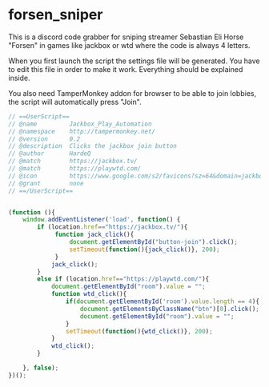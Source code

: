 ﻿# forsen_sniper

This is a discord code grabber for sniping streamer Sebastian Eli Horse "Forsen" in games like jackbox or wtd where the code is always 4 letters. 

When you first launch the script the settings file will be generated. You have to edit this file in order to make it work. Everything should be explained inside.


You also need TamperMonkey addon for browser to be able to join lobbies, the script will automatically press "Join".

```javascript
// ==UserScript==
// @name         Jackbox_Play_Automation
// @namespace    http://tampermonkey.net/
// @version      0.2
// @description  Clicks the jackbox join button
// @author       HardeQ
// @match        https://jackbox.tv/
// @match        https://playwtd.com/
// @icon         https://www.google.com/s2/favicons?sz=64&domain=jackbox.tv
// @grant        none
// ==/UserScript==


(function (){
    window.addEventListener('load', function() {
        if (location.href=="https://jackbox.tv/"){
             function jack_click(){
                 document.getElementById("button-join").click();
                 setTimeout(function(){jack_click()}, 200);
             }
            jack_click();
        }
        else if (location.href=="https://playwtd.com/"){
            document.getElementById("room").value = "";
            function wtd_click(){
                if(document.getElementById('room').value.length == 4){
                    document.getElementsByClassName("btn")[0].click();
                    document.getElementById("room").value = "";
                }
                setTimeout(function(){wtd_click()}, 200);
            }
            wtd_click();
        }

    }, false);
})();
```
